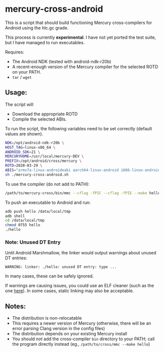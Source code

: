 # mercury-cross-android

This is a script that should build functioning Mercury
cross-compilers for Android using the hlc.gc grade.

This process is currently __experimental__.  I have not 
yet ported the test suite, but I have managed to run executables.

Requires:
- The Android NDK (tested with android-ndk-r20b)
- A recent-enough version of the Mercury compiler for
  the selected ROTD on your PATH.
- `tar` / `wget`

## Usage:

The script will
- Download the appropriate ROTD
- Compile the selected ABIs.

To run the script, the following variables need to be set correctly (default values are shown).

```sh
NDK=/opt/android-ndk-r20b \
HOST_TAG=linux-x86_64 \
ANDROID_SDK=21 \
MERCURYHOME=/usr/local/mercury-DEV \
PREFIX=/opt/android/cross/mercury \
ROTD=2020-03-29 \
ABIS="armv7a-linux-androideabi aarch64-linux-android i686-linux-android x86_64-linux-android" \
sh ./mercury-cross-android.sh
```

To use the compiler (do not add to PATH):

```sh
/path/to/mercury-cross/bin/mmc --cflag -fPIC --cflag -fPIE --make hello
```

To push an executable to Android and run:

```sh
adb push hello /data/local/tmp
adb shell
cd /data/local/tmp
chmod 0755 hello
./hello
```

### Note: Unused DT Entry

Until Android Marshmallow, the linker would output warnings about unused DT entries:

```
WARNING: linker: ./hello: unused DT entry: type ...
```

In many cases, these can be safely ignored.

If warnings are causing issues, you could use an ELF cleaner (such as the one 
[here](https://github.com/termux/termux-elf-cleaner)). In some cases, static linking
may also be acceptable. 

## Notes:
- The distribution is non-relocatable
- This requires a newer version of Mercury (otherwise, there will be an error parsing
  Clang version in the config files)
- The distribution depends on your existing Mercury install
- You should _not_ add the cross-compiler `bin` directory to your PATH;
  call the program directly instead (eg., `/path/to/cross/mmc --make hello`)


